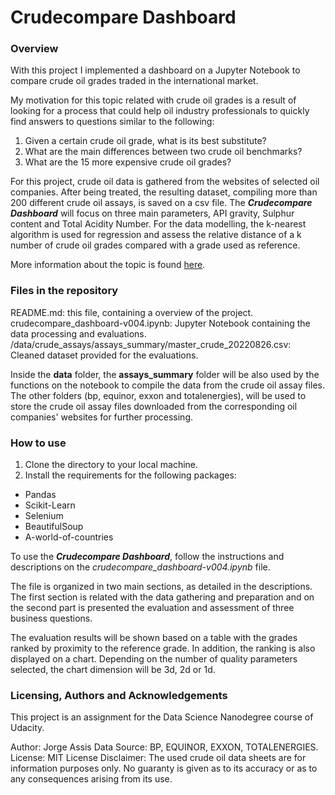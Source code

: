 # Crudecompare Dashboard

### Overview

With this project I implemented a dashboard on a Jupyter Notebook to compare crude oil grades traded in the international market. 

My motivation for this topic related with crude oil grades is a result of looking for a process that could help oil industry professionals to quickly find answers to questions similar to the following:

1. Given a certain crude oil grade, what is its best substitute?
2. What are the main differences between two crude oil benchmarks?
3. What are the 15 more expensive crude oil grades?

For this project, crude oil data is gathered from the websites of selected oil companies. After being treated, the resulting dataset, compiling more than 200 different crude oil assays, is saved on a csv file. The ***Crudecompare Dashboard*** will focus on three main parameters, API gravity, Sulphur content and Total Acidity Number. For the data modelling, the k-nearest algorithm is used for regression and assess the relative distance of a k number of crude oil grades compared with a grade used as reference.

More information about the topic is found [here](https://medium.com/@jeyenry/what-are-the-15-most-expensive-crude-oil-in-the-world-part-1-e830ce3a3767).

### Files in the repository

README.md: this file, containing a overview of the project.
crudecompare_dashboard-v004.ipynb: Jupyter Notebook containing the data processing and evaluations.
/data/crude_assays/assays_summary/master_crude_20220826.csv: Cleaned dataset provided for the evaluations.

Inside the **data** folder, the **assays_summary** folder will be also used by the functions on the notebook to compile the data from the crude oil assay files. The other folders (bp, equinor, exxon and totalenergies), will be used to store the crude oil assay files downloaded from the corresponding oil companies' websites for further processing. 

### How to use

1. Clone the directory to your local machine.
2. Install the requirements for the following packages:
- Pandas
- Scikit-Learn
- Selenium
- BeautifulSoup
- A-world-of-countries

To use the ***Crudecompare Dashboard***, follow the instructions and descriptions on the *crudecompare_dashboard-v004.ipynb* file. 

The file is organized in two main sections, as detailed in the descriptions. The first section is related with the data gathering and preparation and on the second part is presented the evaluation and assessment of three business questions. 

The evaluation results will be shown based on a table with the grades ranked by proximity to the reference grade. In addition, the ranking is also displayed on a chart. Depending on the number of quality parameters selected, the chart dimension will be 3d, 2d or 1d.

### Licensing, Authors and Acknowledgements

This project is an assignment for the Data Science Nanodegree course of Udacity.

Author: Jorge Assis
Data Source: BP, EQUINOR, EXXON, TOTALENERGIES.
License: MIT License
Disclaimer: The used crude oil data sheets are for information purposes only. No guaranty is given as to its accuracy or as to any consequences arising from its use.

